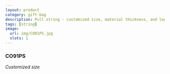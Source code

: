 ```yaml
---
layout: product
category: gift-bag
description: Pull string - customized size, material thickness, and logo printing or plain
tags: [string]
image:
  url: img/CO91PS.jpg
  slots: 1
---
```


### CO91PS

*Customized size*
